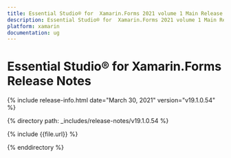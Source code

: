 ```yaml
---
title: Essential Studio® for  Xamarin.Forms 2021 volume 1 Main Release Notes  
description: Essential Studio® for  Xamarin.Forms 2021 volume 1 Main Release Notes  
platform: xamarin
documentation: ug
---
```


# Essential Studio® for  Xamarin.Forms  Release Notes  

{% include release-info.html date="March 30, 2021"  version="v19.1.0.54" %} 


{% directory path: _includes/release-notes/v19.1.0.54 %}

{% include {{file.url}} %}

{% enddirectory %}